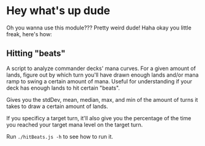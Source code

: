 # Hey what's up dude

Oh you wanna use this module??? Pretty weird dude! Haha okay you little freak, here's how:

## Hitting "beats"

A script to analyze commander decks' mana curves. For a given amount of lands, figure out by which turn you'll have drawn enough lands and/or mana ramp to swing a certain amount of mana. Useful for understanding if your deck has enough lands to hit certain "beats".

Gives you the stdDev, mean, median, max, and min of the amount of turns it takes to draw a certain amount of lands.

If you specificy a target turn, it'll also give you the percentage of the time you reached your target mana level on the target turn.

Run `./hitBeats.js -h` to see how to run it.
